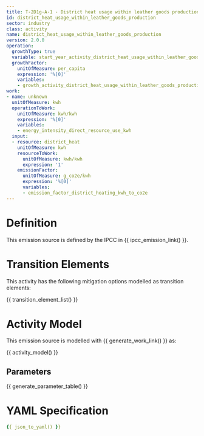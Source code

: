 ```yaml
---
title: T-2D1g-A-1 - District heat usage within leather goods production
id: district_heat_usage_within_leather_goods_production
sector: industry
class: activity
name: district_heat_usage_within_leather_goods_production
version: 2.0.0
operation:
  growthType: true
  variable: start_year_activity_district_heat_usage_within_leather_goods_production
  growthFactor:
    unitOfMeasure: per_capita
    expression: '%[0]'
    variables:
    - growth_activity_district_heat_usage_within_leather_goods_production
work:
- name: unknown
  unitOfMeasure: kwh
  operationToWork:
    unitOfMeasure: kwh/kwh
    expression: '%[0]'
    variables:
    - energy_intensity_direct_resource_use_kwh
  input:
  - resource: district_heat
    unitOfMeasure: kwh
    resourceToWork:
      unitOfMeasure: kwh/kwh
      expression: '1'
    emissionFactor:
      unitOfMeasure: g_co2e/kwh
      expression: '%[0]'
      variables:
      - emission_factor_district_heating_kwh_to_co2e
---
```



# Definition
This emission source is defined by the IPCC in {{ ipcc_emission_link() }}.

# Transition Elements

This activity has the following mitigation options modelled as transition elements:

{{ transition_element_list() }}

# Activity Model
This emission source is modelled with {{ generate_work_link() }} as:

{{ activity_model() }}

## Parameters

{{ generate_parameter_table() }}

# YAML Specification

```yaml
{{ json_to_yaml() }}
```


